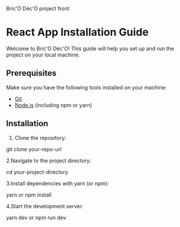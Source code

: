 Bric'O Déc'O project front

# React App Installation Guide

Welcome to Bric'O Déc'O! This guide will help you set up and run the project on your local machine.

## Prerequisites

Make sure you have the following tools installed on your machine:

- [Git](https://git-scm.com/)
- [Node.js](https://nodejs.org/) (including npm or yarn)

## Installation


1. Clone the repository:

git clone your-repo-url 

2.Navigate to the project directory:

cd your-project-directory

3.Install dependencies with yarn (or npm):

yarn
or
npm install

4.Start the development server:

yarn dev
or
npm run dev
